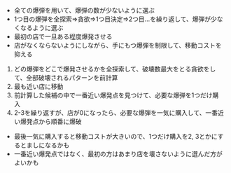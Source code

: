- 全ての爆弾を用いて、爆弾の数が少ないように選ぶ
- 1つ目の爆弾を全探索⇒貪欲⇒1つ目決定⇒2つ目...を繰り返して、爆弾が少なくなるように選ぶ
- 最初の店で一旦ある程度爆発させる
- 店がなくならないようにしながら、手にもつ爆弾を制限して、移動コストを抑える


1. どの爆弾をどこで爆発させるかを全探索して、破壊数最大をとる貪欲をして、全部破壊されるパターンを前計算
2. 最も近い店に移動
3. 前計算した候補の中で一番近い爆発点を見つけて、必要な爆弾を1つだけ購入
4. 2-3を繰り返すが、店が0になったら、必要な爆弾を一気に購入して、一番近い爆発点から順番に爆破

- 最後一気に購入すると移動コストが大きいので、1つだけ購入を2, 3とかにするとましになるかも
- 一番近い爆発点ではなく、最初の方はあまり店を壊さないように選んだ方がよいかも